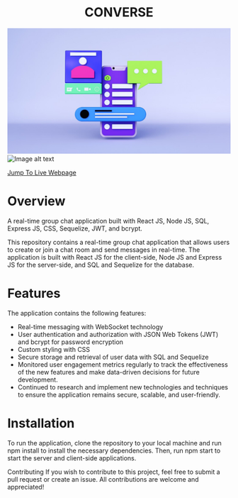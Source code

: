<h1 align="center">CONVERSE</h1>

![Image alt text](https://raw.githubusercontent.com/SHA43F/Assets/main/Chat.jpg "CONVERSE")
![Image alt text](https://raw.githubusercontent.com/SHA43F/Repo-Assets/main/Chat-App%20(1).png?token=GHSAT0AAAAAAB3YIG7PVT735ZZTUQUDXVZCZC4YNCA "CONVERSE")

[Jump To Live Webpage](https://group-chat-9850f.web.app)



# Overview
A real-time group chat application built with React JS, Node JS, SQL, Express JS, CSS, Sequelize, JWT, and bcrypt.

This repository contains a real-time group chat application that allows users to create or join a chat room and send messages in real-time. The application is built with React JS for the client-side, Node JS and Express JS for the server-side, and SQL and Sequelize for the database.

# Features
The application contains the following features:
- Real-time messaging with WebSocket technology
- User authentication and authorization with JSON Web Tokens (JWT) and bcrypt for password encryption
- Custom styling with CSS
- Secure storage and retrieval of user data with SQL and Sequelize
- Monitored user engagement metrics regularly to track the effectiveness of the new features and make data-driven decisions for future development.
- Continued to research and implement new technologies and techniques to ensure the application remains secure, scalable, and user-friendly.

# Installation
To run the application, clone the repository to your local machine and run npm install to install the necessary dependencies.
Then, run npm start to start the server and client-side applications.

Contributing
If you wish to contribute to this project, feel free to submit a pull request or create an issue. All contributions are welcome and appreciated!
